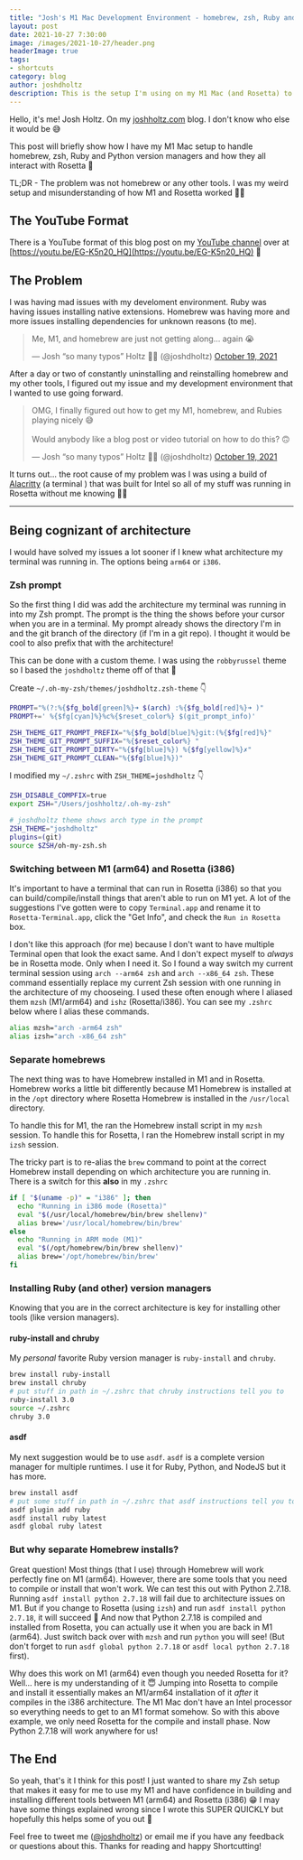 ```yaml
---
title: "Josh's M1 Mac Development Environment - homebrew, zsh, Ruby and python version managers"
layout: post
date: 2021-10-27 7:30:00
image: /images/2021-10-27/header.png
headerImage: true
tags:
- shortcuts
category: blog
author: joshdholtz
description: This is the setup I'm using on my M1 Mac (and Rosetta) to handle homebrew, zsh, Ruby and python version managers
---
```


Hello, it's me! Josh Holtz. On my [joshholtz.com](https://joshholtz.com) blog. I don't know who else it would be 😅

This post will briefly show how I have my M1 Mac setup to handle homebrew, zsh, Ruby and Python version managers and how they all interact with Rosetta 💪

TL;DR - The problem was not homebrew or any other tools. I was my weird setup and misunderstanding of how M1 and Rosetta worked 🤷‍♂️

## The YouTube Format

There is a YouTube format of this blog post on my [YouTube channel](https://youtube.com/joshdholtz) over at [https://youtu.be/EG-K5n20_HQ](https://youtu.be/EG-K5n20_HQ) 👀	

## The Problem

I was having mad issues with my develoment environment. Ruby was having issues installing native extensions. Homebrew was having more and more issues installing dependencies for unknown reasons (to me).

<blockquote class="twitter-tweet"><p lang="en" dir="ltr">Me, M1, and homebrew are just not getting along… again 😭</p>&mdash; Josh “so many typos” Holtz 💪🚀 (@joshdholtz) <a href="https://twitter.com/joshdholtz/status/1450495076644368391?ref_src=twsrc%5Etfw">October 19, 2021</a></blockquote> <script async src="https://platform.twitter.com/widgets.js" charset="utf-8"></script>

After a day or two of constantly uninstalling and reinstalling homebrew and my other tools, I figured out my issue and my development environment that I wanted to use going forward.

<blockquote class="twitter-tweet"><p lang="en" dir="ltr">OMG, I finally figured out how to get my M1, homebrew, and Rubies playing nicely 😅<br><br>Would anybody like a blog post or video tutorial on how to do this? 🙃</p>&mdash; Josh “so many typos” Holtz 💪🚀 (@joshdholtz) <a href="https://twitter.com/joshdholtz/status/1450501347908984838?ref_src=twsrc%5Etfw">October 19, 2021</a></blockquote> <script async src="https://platform.twitter.com/widgets.js" charset="utf-8"></script>

It turns out... the root cause of my problem was I was using a build of [Alacritty](https://github.com/alacritty/alacritty) (a terminal ) that was built for Intel so all of my stuff was running in Rosetta without me knowing 🤦‍♂️

<hr/>

## Being cognizant of architecture

I would have solved my issues a lot sooner if I knew what architecture my terminal was running in. The options being `arm64` or `i386`.

### Zsh prompt

So the first thing I did was add the architecture my terminal was running in into my Zsh prompt. The prompt is the thing the shows before your cursor when you are in a terminal. My prompt already shows the directory I'm in and the git branch of the directory (if I'm in a git repo). I thought it would be cool to also prefix that with the architecture!

This can be done with a custom theme. I was using the `robbyrussel` theme so I based the `joshdholtz` theme off of that 💪

Create `~/.oh-my-zsh/themes/joshdholtz.zsh-theme` 👇

```sh
PROMPT="%(?:%{$fg_bold[green]%}➜ $(arch) :%{$fg_bold[red]%}➜ )"
PROMPT+=' %{$fg[cyan]%}%c%{$reset_color%} $(git_prompt_info)'

ZSH_THEME_GIT_PROMPT_PREFIX="%{$fg_bold[blue]%}git:(%{$fg[red]%}"
ZSH_THEME_GIT_PROMPT_SUFFIX="%{$reset_color%} "
ZSH_THEME_GIT_PROMPT_DIRTY="%{$fg[blue]%}) %{$fg[yellow]%}✗"
ZSH_THEME_GIT_PROMPT_CLEAN="%{$fg[blue]%})"
```

I modified my `~/.zshrc` with `ZSH_THEME=joshdholtz` 👇

```sh
ZSH_DISABLE_COMPFIX=true
export ZSH="/Users/joshholtz/.oh-my-zsh"

# joshdholtz theme shows arch type in the prompt
ZSH_THEME="joshdholtz"
plugins=(git)
source $ZSH/oh-my-zsh.sh
```

### Switching between M1 (arm64) and Rosetta (i386)

It's important to have a terminal that can run in Rosetta (i386) so that you can build/compile/install things that aren't able to run on M1 yet. A lot of the suggestions I've gotten were to copy `Terminal.app` and rename it to `Rosetta-Terminal.app`, click the "Get Info", and check the `Run in Rosetta` box.

I don't like this approach (for me) because I don't want to have multiple Terminal open that look the exact same. And I don't expect myself to _always_ be in Rosetta mode. Only when I need it. So I found a way switch my current terminal session using `arch --arm64 zsh` and `arch --x86_64 zsh`. These command essentially replace my current Zsh session with one running in the architecture of my chooseing. I used these often enough where I aliased them `mzsh` (M1/arm64) and `ishz` (Rosetta/i386). You can see my `.zshrc` below where I alias these commands.

```sh
alias mzsh="arch -arm64 zsh"
alias izsh="arch -x86_64 zsh"
```

### Separate homebrews

The next thing was to have Homebrew installed in M1 and in Rosetta. Homebrew works a little bit differently because M1 Homebrew is installed at in the `/opt` directory where Rosetta Homebrew is installed in the `/usr/local` directory. 

To handle this for M1, the ran the Homebrew install script in my `mzsh` session.
To handle this for Rosetta, I ran the Homebrew install script in my `izsh` session.

The tricky part is to re-alias the `brew` command to point at the correct Homebrew install depending on which architecture you are running in. There is a switch for this **also** in my `.zshrc`

```sh
if [ "$(uname -p)" = "i386" ]; then
  echo "Running in i386 mode (Rosetta)"
  eval "$(/usr/local/homebrew/bin/brew shellenv)"
  alias brew='/usr/local/homebrew/bin/brew'
else
  echo "Running in ARM mode (M1)"
  eval "$(/opt/homebrew/bin/brew shellenv)"
  alias brew='/opt/homebrew/bin/brew'
fi
```

### Installing Ruby (and other) version managers

Knowing that you are in the correct architecture is key for installing other tools (like version managers).

#### ruby-install and chruby

My *personal* favorite Ruby version manager is `ruby-install` and `chruby`.

```sh
brew install ruby-install
brew install chruby
# put stuff in path in ~/.zshrc that chruby instructions tell you to
ruby-install 3.0
source ~/.zshrc
chruby 3.0
```

#### asdf

My next suggestion would be to use `asdf`. `asdf` is a complete version manager for multiple runtimes. I use it for Ruby, Python, and NodeJS but it has more.

```sh
brew install asdf
# put some stuff in path in ~/.zshrc that asdf instructions tell you to
asdf plugin add ruby
asdf install ruby latest
asdf global ruby latest
```

### But why separate Homebrew installs?

Great question! Most things (that I use) through Homebrew will work perfectly fine on M1 (arm64). However, there are some tools that you need to compile or install that won't work. We can test this out with Python 2.7.18. Running `asdf install python 2.7.18` will fail due to architecture issues on M1. But if you change to Rosetta (using `izsh`) and run `asdf install python 2.7.18`, it will succeed 🥳 And now that Python 2.7.18 is compiled and installed from Rosetta, you can actually use it when you are back in M1 (arm64). Just switch back over with `mzsh` and run `python` you will see! (But don't forget to run `asdf global python 2.7.18` or `asdf local python 2.7.18` first).

Why does this work on M1 (arm64) even though you needed Rosetta for it? Well... here is my understanding of it 😇 Jumping into Rosetta to compile and install it essentially makes an M1/arm64 installation of it _after_ it compiles in the i386 architecture. The M1 Mac don't have an Intel processor so everything needs to get to an M1 format somehow. So with this above example, we only need Rosetta for the compile and install phase. Now Python 2.7.18 will work anywhere for us!

## The End

So yeah, that's it I think for this post! I just wanted to share my Zsh setup that makes it easy for me to use my M1 and have confidence in building and installing different tools between M1 (arm64) and Rosetta (i386) 😁 I may have some things explained wrong since I wrote this SUPER QUICKLY but hopefully this helps some of you out 🙏

Feel free to tweet me ([@joshdholtz](https://twitter.com/joshdholtz)) or email me if you have any feedback or questions about this. Thanks for reading and happy Shortcutting!
